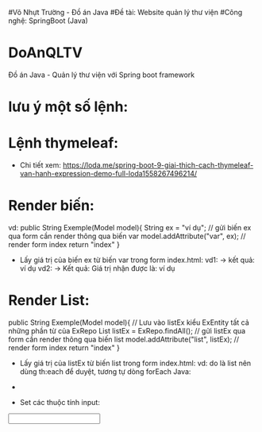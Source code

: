 #Võ Nhựt Trường - Đồ án Java
#Đề tài: Website quản lý thư viện
#Công nghệ: SpringBoot (Java)


# DoAnQLTV
Đồ án Java - Quản lý thư viện với Spring boot framework


# lưu ý một số lệnh:
# Lệnh thymeleaf:
* Chi tiết xem: https://loda.me/spring-boot-9-giai-thich-cach-thymeleaf-van-hanh-expression-demo-full-loda1558267496214/

# Render biến:
vd:
public String Exemple(Model model){
    String ex = "ví dụ";
    // gửi biến ex qua form cần render thông qua biến var
    model.addAttribute("var", ex);
    // render form index
    return "index"
}
- Lấy giá trị của biến ex từ biến var trong form index.html:
vd1: <span th:text="${var}"></span>
-> kết quả: ví dụ
vd2: <span th:text="'Giá trị nhận được là: ' + ${var}"></span>
-> Kết quả: Giá trị nhận được là: ví dụ

# Render List:
public String Exemple(Model model){
    // Lưu vào listEx kiểu ExEntity tất cả những phần từ của ExRepo
   List<ExEntity> listEx = ExRepo.findAll();
    // gửi listEx qua form cần render thông qua biến list
    model.addAttribute("list", listEx);
    // render form index
    return "index"
}

- Lấy giá trị của listEx từ biến list trong form index.html:
vd: do là list nên dùng th:each để duyệt, tương tự dòng forEach Java:
<ul>
    <li th:each="i : ${list}"> 
        <span th:text="*{i.getId()}"></span>
        <span th:text="*{i.getName()}"></span>
    </li>
</ul>


- Set các thuộc tính input:
<input type="text" th:value="${test}" th:placeholder="${test}">
